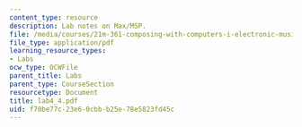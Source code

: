 ```yaml
---
content_type: resource
description: Lab notes on Max/MSP.
file: /media/courses/21m-361-composing-with-computers-i-electronic-music-composition-spring-2008/f70be77c23e60cbbb25e78e5823fd45c_lab4_4.pdf
file_type: application/pdf
learning_resource_types:
- Labs
ocw_type: OCWFile
parent_title: Labs
parent_type: CourseSection
resourcetype: Document
title: lab4_4.pdf
uid: f70be77c-23e6-0cbb-b25e-78e5823fd45c
---
```

